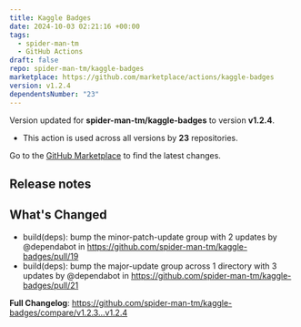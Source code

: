 ```yaml
---
title: Kaggle Badges
date: 2024-10-03 02:21:16 +00:00
tags:
  - spider-man-tm
  - GitHub Actions
draft: false
repo: spider-man-tm/kaggle-badges
marketplace: https://github.com/marketplace/actions/kaggle-badges
version: v1.2.4
dependentsNumber: "23"
---
```



Version updated for **spider-man-tm/kaggle-badges** to version **v1.2.4**.
- This action is used across all versions by **23** repositories.

Go to the [GitHub Marketplace](https://github.com/marketplace/actions/kaggle-badges) to find the latest changes.

## Release notes

## What's Changed
* build(deps): bump the minor-patch-update group with 2 updates by @dependabot in https://github.com/spider-man-tm/kaggle-badges/pull/19
* build(deps): bump the major-update group across 1 directory with 3 updates by @dependabot in https://github.com/spider-man-tm/kaggle-badges/pull/21


**Full Changelog**: https://github.com/spider-man-tm/kaggle-badges/compare/v1.2.3...v1.2.4
